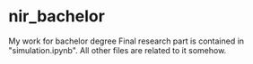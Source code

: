 # nir_bachelor
My work for bachelor degree
Final research part is contained in "simulation.ipynb". All other files are related to it somehow.
